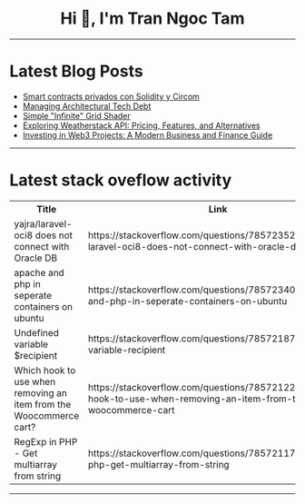 <h1 align="center">Hi 👋, I'm Tran Ngoc Tam</h1>

---

# Latest Blog Posts 
<!-- BLOG-POST-LIST:START -->
- [Smart contracts privados con Solidity y Circom](https://dev.to/turupawn/smart-contracts-privados-con-solidity-y-circom-3a8h)
- [Managing Architectural Tech Debt](https://dev.to/johnjvester/managing-architectural-tech-debt-i82)
- [Simple &quot;Infinite&quot; Grid Shader](https://dev.to/javiersalcedopuyo/simple-infinite-grid-shader-5fah)
- [Exploring Weatherstack API: Pricing, Features, and Alternatives](https://dev.to/ericksmith14/exploring-weatherstack-api-pricing-features-and-alternatives-565m)
- [Investing in Web3 Projects: A Modern Business and Finance Guide](https://dev.to/korofetova_mila/investing-in-web3-projects-a-modern-business-and-finance-guide-3jj4)
<!-- BLOG-POST-LIST:END -->

---

# Latest stack oveflow activity
<table>
  <tr><th>Title</th><th>Link</th></tr>
  <!-- STACKOVERFLOW:START --><tr><td>yajra/laravel-oci8 does not connect with Oracle DB</td><td>https://stackoverflow.com/questions/78572352/yajra-laravel-oci8-does-not-connect-with-oracle-db</td></tr><tr><td>apache and php in seperate containers on ubuntu</td><td>https://stackoverflow.com/questions/78572340/apache-and-php-in-seperate-containers-on-ubuntu</td></tr><tr><td>Undefined variable $recipient</td><td>https://stackoverflow.com/questions/78572187/undefined-variable-recipient</td></tr><tr><td>Which hook to use when removing an item from the Woocommerce cart?</td><td>https://stackoverflow.com/questions/78572122/which-hook-to-use-when-removing-an-item-from-the-woocommerce-cart</td></tr><tr><td>RegExp in PHP - Get multiarray from string</td><td>https://stackoverflow.com/questions/78572117/regexp-in-php-get-multiarray-from-string</td></tr><!-- STACKOVERFLOW:END -->
</table>

---


